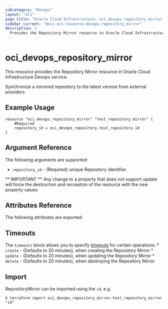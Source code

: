 ```yaml
---
subcategory: "Devops"
layout: "oci"
page_title: "Oracle Cloud Infrastructure: oci_devops_repository_mirror"
sidebar_current: "docs-oci-resource-devops-repository_mirror"
description: |-
  Provides the Repository Mirror resource in Oracle Cloud Infrastructure Devops service
---
```


# oci_devops_repository_mirror
This resource provides the Repository Mirror resource in Oracle Cloud Infrastructure Devops service.

Synchronize a mirrored repository to the latest version from external providers


## Example Usage

```hcl
resource "oci_devops_repository_mirror" "test_repository_mirror" {
	#Required
	repository_id = oci_devops_repository.test_repository.id
}
```

## Argument Reference

The following arguments are supported:

* `repository_id` - (Required) unique Repository identifier.


** IMPORTANT **
Any change to a property that does not support update will force the destruction and recreation of the resource with the new property values

## Attributes Reference

The following attributes are exported:


## Timeouts

The `timeouts` block allows you to specify [timeouts](https://registry.terraform.io/providers/hashicorp/oci/latest/docs/guides/changing_timeouts) for certain operations:
	* `create` - (Defaults to 20 minutes), when creating the Repository Mirror
	* `update` - (Defaults to 20 minutes), when updating the Repository Mirror
	* `delete` - (Defaults to 20 minutes), when destroying the Repository Mirror


## Import

RepositoryMirror can be imported using the `id`, e.g.

```
$ terraform import oci_devops_repository_mirror.test_repository_mirror "id"
```

